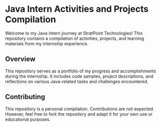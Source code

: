 # Java Intern Activities and Projects Compilation

Welcome to my Java intern journey at StratPoint Technologies! This repository contains a compilation of activities, projects, and learning materials from my internship experience.

## Overview

This repository serves as a portfolio of my progress and accomplishments during the internship. It includes code samples, project descriptions, and reflections on various Java-related tasks and challenges encountered.

## Contributing

This repository is a personal compilation. Contributions are not expected. However, feel free to fork the repository and adapt it for your own use or educational purposes.
